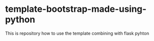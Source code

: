 # template-bootstrap-made-using-python
This is repository how to use the template combining with flask pyhton
